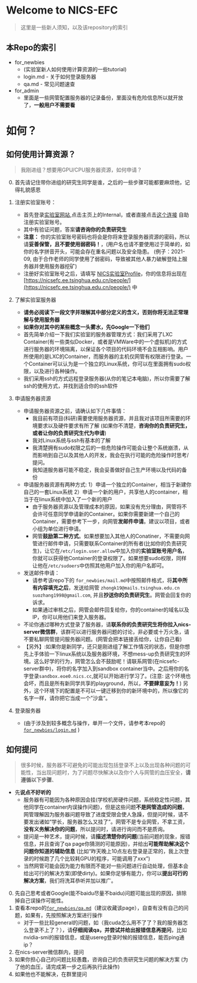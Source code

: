 # Welcome to NICS-EFC

> 这里是一些新人须知，以及该repository的索引

## 本Repo的索引

- for_newbies
    - (实验室新人如何使用计算资源的一些tutorial)
    - login.md - 关于如何登录服务器
    - qa.md - 常见问题速查
- for_admin
    - 里面是一些网管配置服务器的记录备份，里面没有危险信息所以就开放了，**一般用户不需要看**


# 如何？

## 如何使用计算资源？

> 我刚进组？想要用GPU/CPU服务器资源，如何申请？

0. 首先请记住带你进组的研究生同学是谁，之后的一些步骤可能都要麻烦他，记得礼貌感恩

1. 注册实验室账号： 
    - 首先登录[实验室网站](https://nicsefc.ee.tsinghua.edu.cn/),点击主页上的Internal，或者直接点击[这个连接](https://nicsefc.ee.tsinghua.edu.cn/internal/auth/login/) 自助注册实验室账号。
    - 其中有验证问题，答案**请咨询你的负责研究生**
    - **注意：** 你的实验室账号密码也将会是你将来登录服务器资源的密码，所以请**妥善保管，且不要使用弱密码！**，(用户名也请不要使用过于简单的，如你的名字拼音开头，可能会存在重名问题以及安全隐患。 (例子：2021-09, 由于合作老师的同学使用了弱密码，导致被其他人暴力破解登陆上服务器并使用服务器挖矿)
    - 注册好实验室账号之后，请填写 [NICS实验室Profile](http://nicsefc.ee.tsinghua.edu.cn/internal/profile/)，你的信息将出现在[https://nicsefc.ee.tsinghua.edu.cn/people/](https://nicsefc.ee.tsinghua.edu.cn/people/) 中

2. 了解实验室服务器
    - **请务必阅读下一段文字并理解其中部分定义的含义，否则你将无法正常理解与使用服务器**
    - **如果你对其中的某些概念一头雾水，先Google一下他们**
    - 首先简单介绍一下我们实验室的服务器管理方式：我们采用了LXC Container(有一些类似Docker，或者是VMWare中的一个虚拟机)的方式进行服务器的环境隔离，以保证各个项目的代码环境不会互相影响。用户所使用的是LXC的Container，而服务器的主机仅网管有权限进行登录。一个Container可以认为是一个独立的Linux系统，你可以在里面拥有sudo权限，以及进行各种操作。
    - 我们采用ssh的方式远程登录服务器(从你的笔记本电脑)，所以你需要了解ssh的使用方式，并找到适合你的ssh软件

3. 申请服务器资源
    - 申请服务器资源之前，请确认如下几件事情：
        - 我目前有项目(科研)需要使用服务器资源，并且我对该项目所需要的环境要求以及硬件要求有所了解 (如果你不清楚，**咨询你的负责研究生，或者让你的负责研究生代为申请**)
        - 我对Linux系统与ssh有基本的了解
        - 我清楚拥有sudo权限之后的一些危险操作可能会让整个系统崩溃，从而影响到自己以及其他人的开发，我会在执行可能的危险操作时思考/提问。
        - 我知道服务器可能不稳定，我会妥善做好自己生产环境以及代码的备份
    - 申请服务器资源有两种方式: 1）申请一个独立的Container，相当于新建你自己的一套Linux系统 2）申请一个新的用户，共享他人的container，相当于在linux系统中加入了一个新的用户
        - 由于服务器资源以及管理成本的原因，如果没有充分理由，网管将不会许可任意同学申请新的Container。如果你需要新建一个自己的Container，需要参考下一步，向网管**发邮件申请**。建议以项目，或者小组为单位进行申请。
        - 网管**鼓励第二种方式**。如果想要加入其他人的Conatiner，不需要向网管进行邮件申请，只需要联系Container的所有者(比如你的负责研究生)，让它在`/etc/login.user.allow`中加入你的**实验室账号用户名**，你就可以获得他Container的登录权限了。如果想要sudo权限，同样让他在`/etc/sudoers`中仿照其他用户加入你的用户名即可。
    - 发送邮件申请： 
        - 请参考该repo下的 `for_newbies/mail.md`中按照邮件格式，将**其中所有内容填充之后**，发送给网管 `zhongk19@mails.tsinghua.edu.cn`  `suozhang1998@gmail.com`, 并且**抄送你的负责研究生**。网管会回复你的诉求。
        - 如果通过审核之后，网管会邮件回复给你，你的container的域名以及IP，你可以用他们来登入服务器。
    - 不论你通过哪种方式登录了服务器，请**联系你的负责研究生将你拉入nics-server微信群**，该群可以进行服务器问题的讨论，非必要或十万火急，请不要私聊网管提问服务器问题。(网管会把本链接丢给你，让你自己看)
    - 【另外】:如果你是新同学，还只是刚进组了解工作情况的状态，但是你想先上手体验一下linux系统以及服务器环境，不想mess-up负责研究生的环境。这么好学的行为，网管怎么会不鼓励呢！请联系网管(在nicsefc-server群中)，将你的名字加入到sandbox container当中。之后用你的名字登录`sandbox.eoe0.nics.cc`,就可以开始进行学习了。(注意: 这个环境也会坏，而且是所有新同学共享的playground，所以，**不要肆意妄为！**) 另外，这个环境下的配置是不可以一键迁移到你的新环境中的，所以像它的名字一样，请你把它当成一个”沙盒“。

4. 登录服务器
    - (由于涉及到较多概念与操作，单开一个文件，请参考本repo的[`for_newbies/login.md`](./for_newbies/login.md) )

## 如何提问

> 很多时候，服务器不可避免的可能出现包括登录不上以及出现各种问题的可能性，当出现问题时，为了问题尽快解决以及你个人与网管的血压安全，**请遵循以下步骤**、

- 先**说点不好听的**
    - 服务器有可能因为各种原因会挂(学校机房硬件问题，系统稳定性问题，其他同学在container内误操作问题)，但是这些问题**不是网管造成的问题**，网管理解因为服务器问题导致了进度受限会使人急躁，但提问时候，请不要发出诸如“学长，服务器怎么又挂了”。网管不是专业网管，不拿工资，**没有义务解决你的问题**，所以提问时，请进行询问而不是质询。
    - 提问是一种艺术，提问时候，请**描述清楚你的问题**(当前问题的现象，报错信息，并且查询了qa page你猜测的可能原因)，并给出**可能帮助解决这个问题你知道的辅助信息** (比如“昨天晚上10点左右登录是正常的，我上次登录的时候跑了几个比较耗GPU的程序，可能调用了xxx”)
    - 当然网管可能会因为能力有限而不能对一些问题进行自动处理，但基本会给出可行的解决方案(即使dirty)。如果你足够有能力，你可以**提出可行的解决方案**，我们将洗耳恭听并加以推广。

0. 先自己思考或者Google(能不baidu尽量不baidu)问题可能出现的原因，排除掉自己误操作可能性。
1. 查看本repo的[`for_newbies/qa.md`](./for_newbies/qa.md)（建议收藏该page），自查有没有自己的问题，如果有，先按照解决方案进行操作
    - 对于一些比较general的问题，如（我cuda怎么用不了了？我的服务器怎么登录不上了？），请**仔细阅读qa，并尝试并给出报错信息再提问**，比如nvidia-smi的报错信息，或是usereg登录时候的报错信息，能否ping通ip？
2. 在nics-server微信群内，提问
3. 如果你担心自己的问题比较愚蠢，咨询自己的负责研究生问题的解决方案 (为了他的血压，请完成第一步之后再执行此操作)
3. 如果他也不能解决，在群里提问





